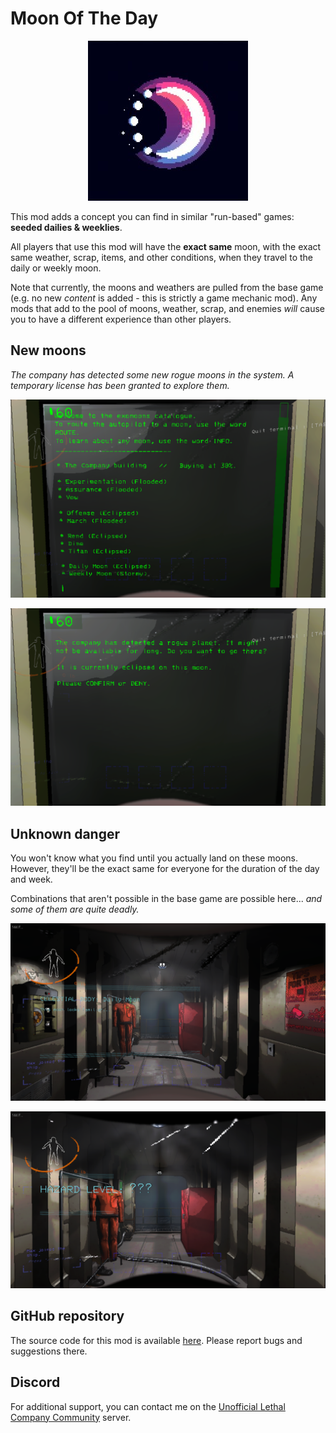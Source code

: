 # Moon Of The Day
<p align="center">
  <img src="Images/MoonOfTheDay.png" alt="MoonOfTheDay.png">
</p>

This mod adds a concept you can find in similar "run-based" games: **seeded dailies & weeklies**.

All players that use this mod will have the **exact same** moon, with the exact same weather, scrap, items, and other conditions, when they travel to the daily or weekly moon.

Note that currently, the moons and weathers are pulled from the base game (e.g. no new *content* is added - this is strictly a game mechanic mod). Any mods that add to the pool of moons, weather, scrap, and enemies *will* cause you to have a different experience than other players.

## New moons

*The company has detected some new rogue moons in the system. A temporary license has been granted to explore them.*

![Images/Moons](Images/Moons.png)

![Images/ConfirmDeny](Images/ConfirmDeny.png)

## Unknown danger

You won't know what you find until you actually land on these moons. However, they'll be the exact same for everyone for the duration of the day and week.

Combinations that aren't possible in the base game are possible here... *and some of them are quite deadly.*

![Images/LandingInfo](Images/LandingInfo.png)

![Images/HazardLevel](Images/HazardLevel.png)

## GitHub repository

The source code for this mod is available [here](https://github.com/MaxWasUnavailable/MoonOfTheDay). Please report bugs and suggestions there.

## Discord

For additional support, you can contact me on the [Unofficial Lethal Company Community](https://discord.gg/nYcQFEpXfU) server.
